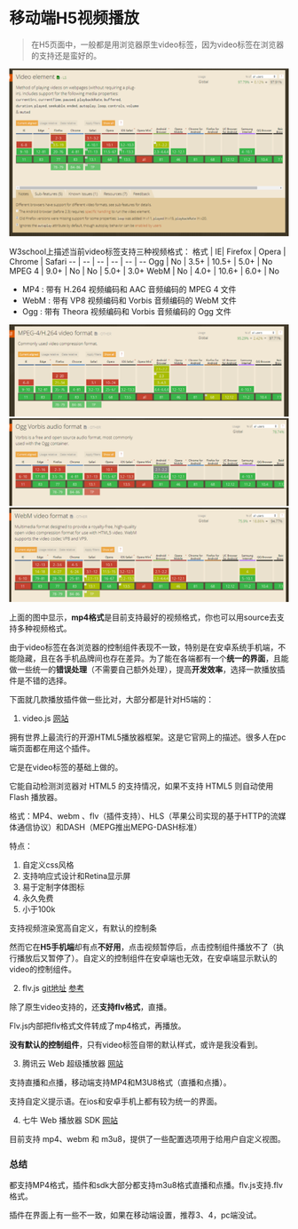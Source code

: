 # 移动端H5视频播放
> 在H5页面中，一般都是用浏览器原生video标签，因为video标签在浏览器的支持还是蛮好的。

![video浏览器支持情况](../../assets/web/video1.png)

W3school上描述当前video标签支持三种视频格式：
格式 | IE| Firefox | Opera | Chrome | Safari
-- | -- | -- | -- | -- | --
Ogg | No | 3.5+ | 10.5+ | 5.0+ | No
MPEG 4 | 9.0+ | No | No | 5.0+ | 3.0+
WebM | No | 4.0+ | 10.6+ | 6.0+ | No

- MP4 : 带有 H.264 视频编码和 AAC 音频编码的 MPEG 4 文件
- WebM : 带有 VP8 视频编码和 Vorbis 音频编码的 WebM 文件
- Ogg : 带有 Theora 视频编码和 Vorbis 音频编码的 Ogg 文件

![video_mp4](../../assets/web/video_mp4.png)
![video_ogg](../../assets/web/video_ogg.png)
![video_webM](../../assets/web/video_webM.png)

上面的图中显示，**mp4格式**是目前支持最好的视频格式，你也可以用source去支持多种视频格式。

由于video标签在各浏览器的控制组件表现不一致，特别是在安卓系统手机端，不能隐藏，且在各手机品牌间也存在差异。为了能在各端都有一个**统一的界面**，且能做一些统一的**错误处理**（不需要自己额外处理），提高**开发效率**，选择一款播放插件是不错的选择。

下面就几款播放插件做一些比对，大部分都是针对H5端的：

1. video.js   [网站](https://videojs.com/)

拥有世界上最流行的开源HTML5播放器框架。这是它官网上的描述。很多人在pc端页面都在用这个插件。

它是在video标签的基础上做的。

它能自动检测浏览器对 HTML5 的支持情况，如果不支持 HTML5 则自动使用 Flash 播放器。

格式：MP4、webm 、flv（插件支持）、HLS（苹果公司实现的基于HTTP的流媒体通信协议）和DASH（MEPG推出MEPG-DASH标准）

特点：
   1.	自定义css风格
   2.	支持响应式设计和Retina显示屏
   3.	易于定制字体图标
   4.	永久免费
   5.	小于100k

支持视频渲染宽高自定义，有默认的控制条

然而它在**H5手机端**却有点**不好用**，点击视频暂停后，点击控制组件播放不了（执行播放后又暂停了）。自定义的控制组件在安卓端也无效，在安卓端显示默认的video的控制组件。

2. flv.js   [git地址](https://github.com/bilibili/flv.js)  [参考](https://zhuanlan.zhihu.com/p/94440420)

除了原生video支持的，还**支持flv格式**，直播。

Flv.js内部把flv格式文件转成了mp4格式，再播放。

**没有默认的控制组件**，只有video标签自带的默认样式，或许是我没看到。

3. 腾讯云 Web 超级播放器   [网站](https://cloud.tencent.com/document/product/454/7503)

支持直播和点播，移动端支持MP4和M3U8格式（直播和点播）。


支持自定义提示语。在ios和安卓手机上都有较为统一的界面。

4. 七牛 Web 播放器 SDK   [网站](https://developer.qiniu.com/pili/sdk/4621/web-player-sdk)

目前支持 mp4、webm 和 m3u8，提供了一些配置选项用于给用户自定义视图。

### 总结

都支持MP4格式，插件和sdk大部分都支持m3u8格式直播和点播。flv.js支持.flv格式。

插件在界面上有一些不一致，如果在移动端设置，推荐3、4，pc端没试。

